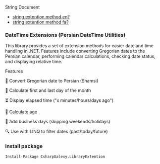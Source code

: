String Document

- [string extention method en?](./CsharpGalexy.LibraryExtention/Extentions.Strings/README-en.md)
- [string extention method fa?](./CsharpGalexy.LibraryExtention/Extentions.Strings/README-fa.md)  
### DateTime Extensions (Persian DateTime Utilities)

This library provides a set of extension methods for easier date and time handling in .NET.
Features include converting Gregorian dates to the Persian calendar, performing calendar calculations, checking date status, and displaying relative time.

Features

🔄 Convert Gregorian date to Persian (Shamsi)

📅 Calculate first and last day of the month

⏳ Display elapsed time ("x minutes/hours/days ago")

🎂 Calculate age

🏢 Add business days (skipping weekends/holidays)

🔍 Use with LINQ to filter dates (past/today/future)


### install package

```Install-Package CsharpGalexy.LibraryExtention ```


